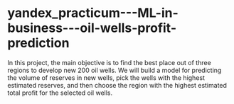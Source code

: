 # yandex_practicum---ML-in-business---oil-wells-profit-prediction
In this project, the main objective is to find the best place out of three regions to develop new 200 oil wells. We will build a model for predicting the volume of reserves in new wells, pick the wells with the highest estimated reserves, and then choose the region with the highest estimated total profit for the selected oil wells.

